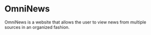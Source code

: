 # OmniNews
OmniNews is a website that allows the user to view news  from multiple sources in an organized fashion.
